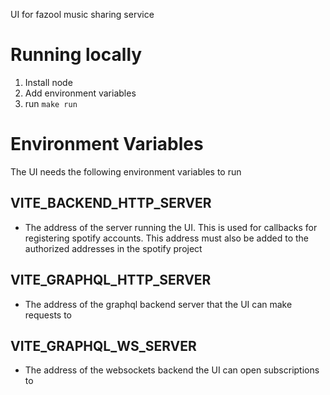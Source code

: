 UI for fazool music sharing service

# Running locally
1. Install node
2. Add environment variables 
3. run `make run`

# Environment Variables
The UI needs the following environment variables to run
## VITE_BACKEND_HTTP_SERVER
- The address of the server running the UI. This is used for callbacks for registering spotify accounts. This address must also be added
to the authorized addresses in the spotify project
## VITE_GRAPHQL_HTTP_SERVER
- The address of the graphql backend server that the UI can make requests to
## VITE_GRAPHQL_WS_SERVER
- The address of the websockets backend the UI can open subscriptions to